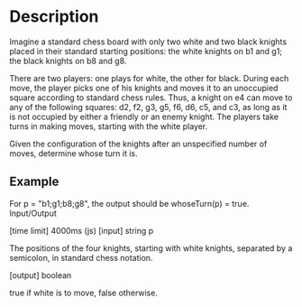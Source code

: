 # Description

Imagine a standard chess board with only two white and two black knights placed in their standard starting positions: the white knights on b1 and g1; the black knights on b8 and g8.

There are two players: one plays for white, the other for black. During each move, the player picks one of his knights and moves it to an unoccupied square according to standard chess rules. Thus, a knight on e4 can move to any of the following squares: d2, f2, g3, g5, f6, d6, c5, and c3, as long as it is not occupied by either a friendly or an enemy knight. The players take turns in making moves, starting with the white player.

Given the configuration of the knights after an unspecified number of moves, determine whose turn it is.

## Example

For p = "b1;g1;b8;g8", the output should be whoseTurn(p) = true. Input/Output

[time limit] 4000ms (js) [input] string p

The positions of the four knights, starting with white knights, separated by a semicolon, in standard chess notation.

[output] boolean

true if white is to move, false otherwise.
